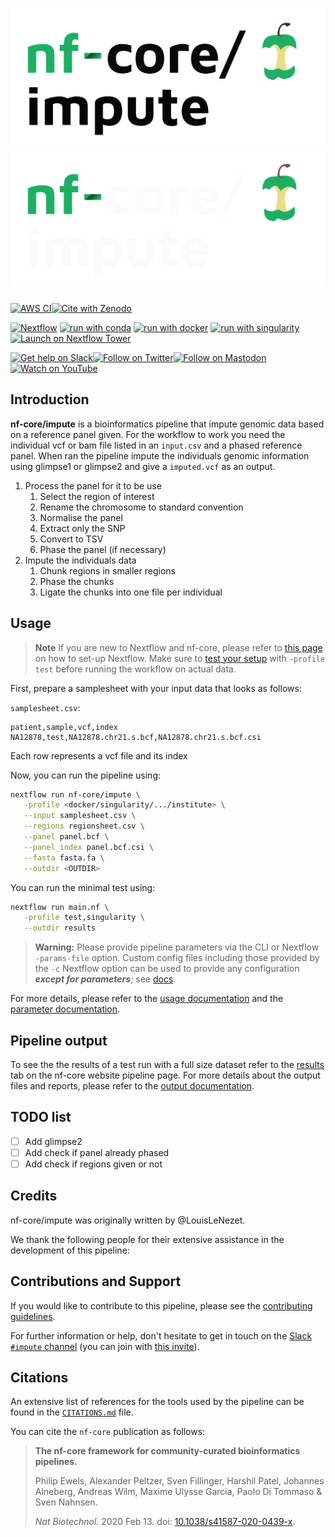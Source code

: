 # ![nf-core/impute](docs/images/nf-core-impute_logo_light.png#gh-light-mode-only) ![nf-core/impute](docs/images/nf-core-impute_logo_dark.png#gh-dark-mode-only)

[![AWS CI](https://img.shields.io/badge/CI%20tests-full%20size-FF9900?labelColor=000000&logo=Amazon%20AWS)](https://nf-co.re/impute/results)[![Cite with Zenodo](http://img.shields.io/badge/DOI-10.5281/zenodo.XXXXXXX-1073c8?labelColor=000000)](https://doi.org/10.5281/zenodo.XXXXXXX)

[![Nextflow](https://img.shields.io/badge/nextflow%20DSL2-%E2%89%A522.10.1-23aa62.svg)](https://www.nextflow.io/)
[![run with conda](http://img.shields.io/badge/run%20with-conda-3EB049?labelColor=000000&logo=anaconda)](https://docs.conda.io/en/latest/)
[![run with docker](https://img.shields.io/badge/run%20with-docker-0db7ed?labelColor=000000&logo=docker)](https://www.docker.com/)
[![run with singularity](https://img.shields.io/badge/run%20with-singularity-1d355c.svg?labelColor=000000)](https://sylabs.io/docs/)
[![Launch on Nextflow Tower](https://img.shields.io/badge/Launch%20%F0%9F%9A%80-Nextflow%20Tower-%234256e7)](https://tower.nf/launch?pipeline=https://github.com/nf-core/impute)

[![Get help on Slack](http://img.shields.io/badge/slack-nf--core%20%23impute-4A154B?labelColor=000000&logo=slack)](https://nfcore.slack.com/channels/impute)[![Follow on Twitter](http://img.shields.io/badge/twitter-%40nf__core-1DA1F2?labelColor=000000&logo=twitter)](https://twitter.com/nf_core)[![Follow on Mastodon](https://img.shields.io/badge/mastodon-nf__core-6364ff?labelColor=FFFFFF&logo=mastodon)](https://mstdn.science/@nf_core)[![Watch on YouTube](http://img.shields.io/badge/youtube-nf--core-FF0000?labelColor=000000&logo=youtube)](https://www.youtube.com/c/nf-core)

## Introduction

**nf-core/impute** is a bioinformatics pipeline that impute genomic data based on a reference panel given.
For the workflow to work you need the individual vcf or bam file listed in an `input.csv` and a phased reference panel.
When ran the pipeline impute the individuals genomic information using glimpse1 or glimpse2 and give a `imputed.vcf` as an output.

<!-- TODO nf-core: Include a figure that guides the user through the major workflow steps. Many nf-core
     workflows use the "tube map" design for that. See https://nf-co.re/docs/contributing/design_guidelines#examples for examples.   -->
<!-- TODO Add test if the panel is already phased or not -->

1. Process the panel for it to be use
    1. Select the region of interest
    2. Rename the chromosome to standard convention
    3. Normalise the panel
    4. Extract only the SNP
    5. Convert to TSV
    6. Phase the panel (if necessary)
2. Impute the individuals data
    1. Chunk regions in smaller regions
    2. Phase the chunks
    3. Ligate the chunks into one file per individual

## Usage

> **Note**
> If you are new to Nextflow and nf-core, please refer to [this page](https://nf-co.re/docs/usage/installation) on how
> to set-up Nextflow. Make sure to [test your setup](https://nf-co.re/docs/usage/introduction#how-to-run-a-pipeline)
> with `-profile test` before running the workflow on actual data.

First, prepare a samplesheet with your input data that looks as follows:

`samplesheet.csv`:

```csv
patient,sample,vcf,index
NA12878,test,NA12878.chr21.s.bcf,NA12878.chr21.s.bcf.csi
```

Each row represents a vcf file and its index

Now, you can run the pipeline using:

<!-- TODO nf-core: update the following command to include all required parameters for a minimal example -->

```bash
nextflow run nf-core/impute \
   -profile <docker/singularity/.../institute> \
   --input samplesheet.csv \
   --regions regionsheet.csv \
   --panel panel.bcf \
   --panel_index panel.bcf.csi \
   --fasta fasta.fa \
   --outdir <OUTDIR>
```

You can run the minimal test using:

```bash
nextflow run main.nf \
   -profile test,singularity \
   --outdir results
```

> **Warning:**
> Please provide pipeline parameters via the CLI or Nextflow `-params-file` option. Custom config files including those
> provided by the `-c` Nextflow option can be used to provide any configuration _**except for parameters**_;
> see [docs](https://nf-co.re/usage/configuration#custom-configuration-files).

For more details, please refer to the [usage documentation](https://nf-co.re/impute/usage) and the [parameter documentation](https://nf-co.re/impute/parameters).

## Pipeline output

To see the the results of a test run with a full size dataset refer to the [results](https://nf-co.re/impute/results) tab on the nf-core website pipeline page.
For more details about the output files and reports, please refer to the
[output documentation](https://nf-co.re/impute/output).


## TODO list

- [ ] Add glimpse2
- [ ] Add check if panel already phased
- [ ] Add check if regions given or not

## Credits

nf-core/impute was originally written by @LouisLeNezet.

We thank the following people for their extensive assistance in the development of this pipeline:

<!-- TODO nf-core: If applicable, make list of people who have also contributed -->

## Contributions and Support

If you would like to contribute to this pipeline, please see the [contributing guidelines](.github/CONTRIBUTING.md).

For further information or help, don't hesitate to get in touch on the [Slack `#impute` channel](https://nfcore.slack.com/channels/impute) (you can join with [this invite](https://nf-co.re/join/slack)).

## Citations

<!-- TODO nf-core: Add citation for pipeline after first release. Uncomment lines below and update Zenodo doi and badge at the top of this file. -->
<!-- If you use  nf-core/impute for your analysis, please cite it using the following doi: [10.5281/zenodo.XXXXXX](https://doi.org/10.5281/zenodo.XXXXXX) -->

<!-- TODO nf-core: Add bibliography of tools and data used in your pipeline -->

An extensive list of references for the tools used by the pipeline can be found in the [`CITATIONS.md`](CITATIONS.md) file.

You can cite the `nf-core` publication as follows:

> **The nf-core framework for community-curated bioinformatics pipelines.**
>
> Philip Ewels, Alexander Peltzer, Sven Fillinger, Harshil Patel, Johannes Alneberg, Andreas Wilm, Maxime Ulysse Garcia, Paolo Di Tommaso & Sven Nahnsen.
>
> _Nat Biotechnol._ 2020 Feb 13. doi: [10.1038/s41587-020-0439-x](https://dx.doi.org/10.1038/s41587-020-0439-x).
